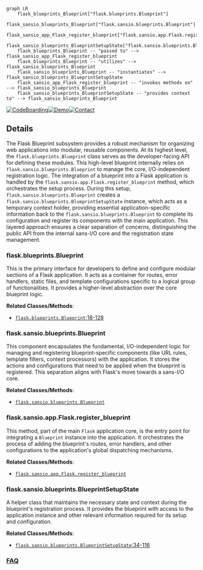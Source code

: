 ```mermaid
graph LR
    flask_blueprints_Blueprint["flask.blueprints.Blueprint"]
    flask_sansio_blueprints_Blueprint["flask.sansio.blueprints.Blueprint"]
    flask_sansio_app_Flask_register_blueprint["flask.sansio.app.Flask.register_blueprint"]
    flask_sansio_blueprints_BlueprintSetupState["flask.sansio.blueprints.BlueprintSetupState"]
    flask_blueprints_Blueprint -- "passed to" --> flask_sansio_app_Flask_register_blueprint
    flask_blueprints_Blueprint -- "utilizes" --> flask_sansio_blueprints_Blueprint
    flask_sansio_blueprints_Blueprint -- "instantiates" --> flask_sansio_blueprints_BlueprintSetupState
    flask_sansio_app_Flask_register_blueprint -- "invokes methods on" --> flask_sansio_blueprints_Blueprint
    flask_sansio_blueprints_BlueprintSetupState -- "provides context to" --> flask_sansio_blueprints_Blueprint
```

[![CodeBoarding](https://img.shields.io/badge/Generated%20by-CodeBoarding-9cf?style=flat-square)](https://github.com/CodeBoarding/GeneratedOnBoardings)[![Demo](https://img.shields.io/badge/Try%20our-Demo-blue?style=flat-square)](https://www.codeboarding.org/demo)[![Contact](https://img.shields.io/badge/Contact%20us%20-%20contact@codeboarding.org-lightgrey?style=flat-square)](mailto:contact@codeboarding.org)

## Details

The Flask Blueprint subsystem provides a robust mechanism for organizing web applications into modular, reusable components. At its highest level, the `flask.blueprints.Blueprint` class serves as the developer-facing API for defining these modules. This high-level blueprint internally relies on `flask.sansio.blueprints.Blueprint` to manage the core, I/O-independent registration logic. The integration of a blueprint into a Flask application is handled by the `flask.sansio.app.Flask.register_blueprint` method, which orchestrates the setup process. During this setup, `flask.sansio.blueprints.Blueprint` creates a `flask.sansio.blueprints.BlueprintSetupState` instance, which acts as a temporary context holder, providing essential application-specific information back to the `flask.sansio.blueprints.Blueprint` to complete its configuration and register its components with the main application. This layered approach ensures a clear separation of concerns, distinguishing the public API from the internal sans-I/O core and the registration state management.

### flask.blueprints.Blueprint
This is the primary interface for developers to define and configure modular sections of a Flask application. It acts as a container for routes, error handlers, static files, and template configurations specific to a logical group of functionalities. It provides a higher-level abstraction over the core blueprint logic.


**Related Classes/Methods**:

- <a href="https://github.com/pallets/flask/blob/main/src/flask/blueprints.py#L18-L128" target="_blank" rel="noopener noreferrer">`flask.blueprints.Blueprint`:18-128</a>


### flask.sansio.blueprints.Blueprint
This component encapsulates the fundamental, I/O-independent logic for managing and registering blueprint-specific components (like URL rules, template filters, context processors) with the application. It stores the actions and configurations that need to be applied when the blueprint is registered. This separation aligns with Flask's move towards a sans-I/O core.


**Related Classes/Methods**:

- <a href="https://github.com/pallets/flask/blob/main/src/flask/sansio/blueprints.py" target="_blank" rel="noopener noreferrer">`flask.sansio.blueprints.Blueprint`</a>


### flask.sansio.app.Flask.register_blueprint
This method, part of the main `Flask` application core, is the entry point for integrating a `Blueprint` instance into the application. It orchestrates the process of adding the blueprint's routes, error handlers, and other configurations to the application's global dispatching mechanisms.


**Related Classes/Methods**:

- <a href="https://github.com/pallets/flask/blob/main/src/flask/sansio/app.py" target="_blank" rel="noopener noreferrer">`flask.sansio.app.Flask.register_blueprint`</a>


### flask.sansio.blueprints.BlueprintSetupState
A helper class that maintains the necessary state and context during the blueprint's registration process. It provides the blueprint with access to the application instance and other relevant information required for its setup and configuration.


**Related Classes/Methods**:

- <a href="https://github.com/pallets/flask/blob/main/src/flask/sansio/blueprints.py#L34-L116" target="_blank" rel="noopener noreferrer">`flask.sansio.blueprints.BlueprintSetupState`:34-116</a>




### [FAQ](https://github.com/CodeBoarding/GeneratedOnBoardings/tree/main?tab=readme-ov-file#faq)